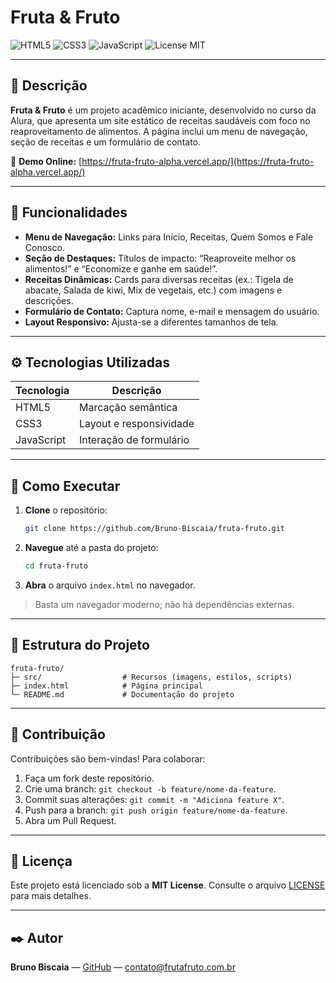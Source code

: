 # Fruta & Fruto

![HTML5](https://img.shields.io/badge/HTML5-%2F-orange?logo=html5) ![CSS3](https://img.shields.io/badge/CSS3-%2F-blue?logo=css3) ![JavaScript](https://img.shields.io/badge/JavaScript-%2F-yellow?logo=javascript) ![License MIT](https://img.shields.io/badge/License-MIT-green)

---

## 📖 Descrição

**Fruta & Fruto** é um projeto acadêmico iniciante, desenvolvido no curso da Alura, que apresenta um site estático de receitas saudáveis com foco no reaproveitamento de alimentos. A página inclui um menu de navegação, seção de receitas e um formulário de contato.

🔗 **Demo Online:** [https://fruta-fruto-alpha.vercel.app/](https://fruta-fruto-alpha.vercel.app/)

---

## 🎯 Funcionalidades

* **Menu de Navegação:** Links para Início, Receitas, Quem Somos e Fale Conosco.
* **Seção de Destaques:** Títulos de impacto: “Reaproveite melhor os alimentos!” e “Economize e ganhe em saúde!”.
* **Receitas Dinâmicas:** Cards para diversas receitas (ex.: Tigela de abacate, Salada de kiwi, Mix de vegetais, etc.) com imagens e descrições.
* **Formulário de Contato:** Captura nome, e-mail e mensagem do usuário.
* **Layout Responsivo:** Ajusta-se a diferentes tamanhos de tela.

---

## ⚙️ Tecnologias Utilizadas

| Tecnologia | Descrição               |
| ---------- | ----------------------- |
| HTML5      | Marcação semântica      |
| CSS3       | Layout e responsividade |
| JavaScript | Interação de formulário |

---

## 🚀 Como Executar

1. **Clone** o repositório:

   ```bash
   git clone https://github.com/Bruno-Biscaia/fruta-fruto.git
   ```
2. **Navegue** até a pasta do projeto:

   ```bash
   cd fruta-fruto
   ```
3. **Abra** o arquivo `index.html` no navegador.

> Basta um navegador moderno; não há dependências externas.

---

## 📂 Estrutura do Projeto

```plaintext
fruta-fruto/
├─ src/                  # Recursos (imagens, estilos, scripts)
├─ index.html            # Página principal
└─ README.md             # Documentação do projeto
```

---

## 🤝 Contribuição

Contribuições são bem-vindas! Para colaborar:

1. Faça um fork deste repositório.
2. Crie uma branch: `git checkout -b feature/nome-da-feature`.
3. Commit suas alterações: `git commit -m "Adiciona feature X"`.
4. Push para a branch: `git push origin feature/nome-da-feature`.
5. Abra um Pull Request.

---

## 📜 Licença

Este projeto está licenciado sob a **MIT License**. Consulte o arquivo [LICENSE](LICENSE) para mais detalhes.

---

## ✒️ Autor

**Bruno Biscaia** — [GitHub](https://github.com/Bruno-Biscaia) — [contato@frutafruto.com.br](mailto:contato@frutafruto.com.br)
